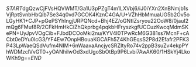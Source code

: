 $START$dgQzwCjFVsHQVWMT/Ga1U3pPZgT4m1LXVbj6/iJ0iYXn2XnBNmjb1sVjRptSvnbHbQib7Se34q0vd7GCOK4KznC4GA/U+VZhHbMmuaUG5b2Ov5oLGyHK1+CJP+pGePSYhIngjURPQNcd+Bhj4EZ/oGNtIZsryou22OoW8/0jauI2mQg6FMuf8R/2CFkHmHkCiZhQkprbg4pqkbHFryszkgfUCCuzKwcqMdmSKePN+UyJpvVOgCib+FJbdDCOoMki2nu/KYV4I0TPwRcM6G381ss7McnF+cACbt0eDYu0IcG3/YF4Ew7OnpHBouaKGCAFh5Z4KhGEqsS2P8d2Efafr2PFK3P43LpWaeQSdVufm4NIM+6nWaaxaAncjycSRZItyRo74v2ppB3suZv4ekpPYhWDMzclVvGT0+yOANhilwOd3xdUgoSbOtBp9P6Lvbi7AwAK60/1HSkYj4LkoWKh9g==$END$